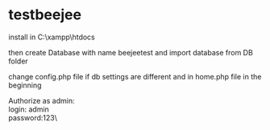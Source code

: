 # testbeejee

install in C:\xampp\htdocs

then create Database with name beejeetest and import database from DB folder

change config.php file if db settings are different and in home.php file in the beginning 

Authorize as admin:\
login: admin\
password:123\
